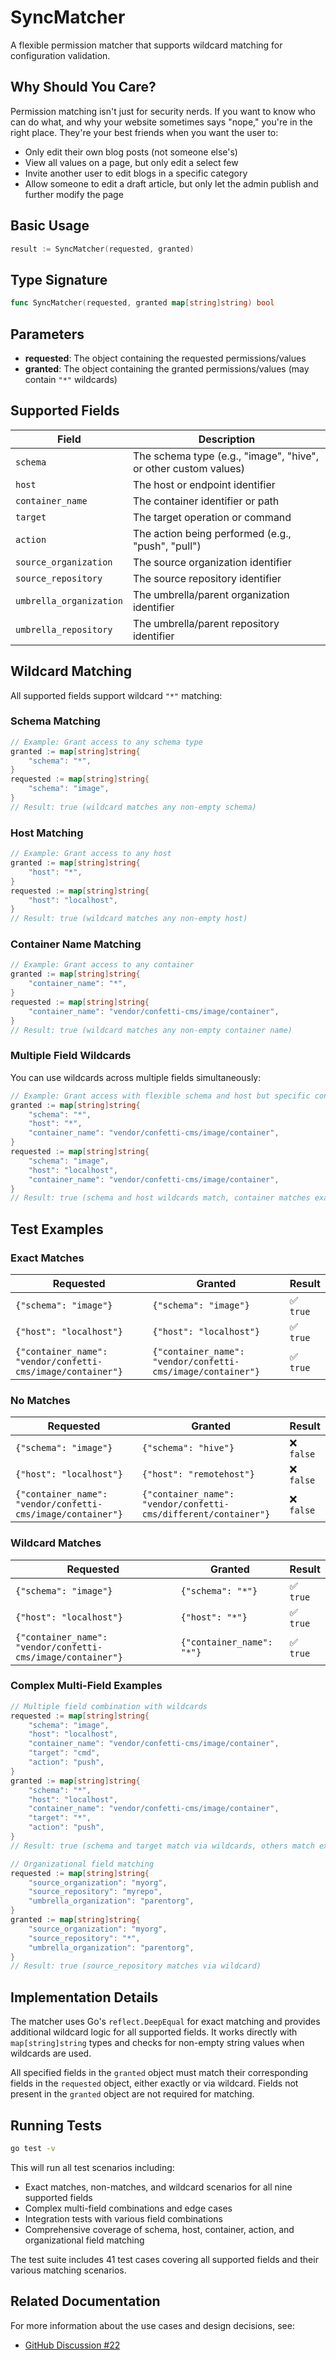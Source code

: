 # SyncMatcher

A flexible permission matcher that supports wildcard matching for configuration validation.

## Why Should You Care?

Permission matching isn't just for security nerds. If you want to know who can do what, and why your website sometimes says "nope," you're in the right place. They're your best friends when you want the user to:

- Only edit their own blog posts (not someone else's)
- View all values on a page, but only edit a select few
- Invite another user to edit blogs in a specific category
- Allow someone to edit a draft article, but only let the admin publish and further modify the page

## Basic Usage

```go
result := SyncMatcher(requested, granted)
```

## Type Signature

```go
func SyncMatcher(requested, granted map[string]string) bool
```

## Parameters

- **requested**: The object containing the requested permissions/values
- **granted**: The object containing the granted permissions/values (may contain `"*"` wildcards)

## Supported Fields

| Field | Description |
|-------|-------------|
| `schema` | The schema type (e.g., "image", "hive", or other custom values) |
| `host` | The host or endpoint identifier |
| `container_name` | The container identifier or path |
| `target` | The target operation or command |
| `action` | The action being performed (e.g., "push", "pull") |
| `source_organization` | The source organization identifier |
| `source_repository` | The source repository identifier |
| `umbrella_organization` | The umbrella/parent organization identifier |
| `umbrella_repository` | The umbrella/parent repository identifier |

## Wildcard Matching

All supported fields support wildcard `"*"` matching:

### Schema Matching

```go
// Example: Grant access to any schema type
granted := map[string]string{
    "schema": "*",
}
requested := map[string]string{
    "schema": "image",
}
// Result: true (wildcard matches any non-empty schema)
```

### Host Matching

```go
// Example: Grant access to any host
granted := map[string]string{
    "host": "*",
}
requested := map[string]string{
    "host": "localhost",
}
// Result: true (wildcard matches any non-empty host)
```

### Container Name Matching

```go
// Example: Grant access to any container
granted := map[string]string{
    "container_name": "*",
}
requested := map[string]string{
    "container_name": "vendor/confetti-cms/image/container",
}
// Result: true (wildcard matches any non-empty container name)
```

### Multiple Field Wildcards

You can use wildcards across multiple fields simultaneously:

```go
// Example: Grant access with flexible schema and host but specific container
granted := map[string]string{
    "schema": "*",
    "host": "*",
    "container_name": "vendor/confetti-cms/image/container",
}
requested := map[string]string{
    "schema": "image",
    "host": "localhost",
    "container_name": "vendor/confetti-cms/image/container",
}
// Result: true (schema and host wildcards match, container matches exactly)
```

## Test Examples

### Exact Matches

| Requested | Granted | Result |
|-----------|---------|--------|
| `{"schema": "image"}` | `{"schema": "image"}` | ✅ `true` |
| `{"host": "localhost"}` | `{"host": "localhost"}` | ✅ `true` |
| `{"container_name": "vendor/confetti-cms/image/container"}` | `{"container_name": "vendor/confetti-cms/image/container"}` | ✅ `true` |

### No Matches

| Requested | Granted | Result |
|-----------|---------|--------|
| `{"schema": "image"}` | `{"schema": "hive"}` | ❌ `false` |
| `{"host": "localhost"}` | `{"host": "remotehost"}` | ❌ `false` |
| `{"container_name": "vendor/confetti-cms/image/container"}` | `{"container_name": "vendor/confetti-cms/different/container"}` | ❌ `false` |

### Wildcard Matches

| Requested | Granted | Result |
|-----------|---------|--------|
| `{"schema": "image"}` | `{"schema": "*"}` | ✅ `true` |
| `{"host": "localhost"}` | `{"host": "*"}` | ✅ `true` |
| `{"container_name": "vendor/confetti-cms/image/container"}` | `{"container_name": "*"}` | ✅ `true` |

### Complex Multi-Field Examples

```go
// Multiple field combination with wildcards
requested := map[string]string{
    "schema": "image",
    "host": "localhost",
    "container_name": "vendor/confetti-cms/image/container",
    "target": "cmd",
    "action": "push",
}
granted := map[string]string{
    "schema": "*",
    "host": "localhost",
    "container_name": "vendor/confetti-cms/image/container",
    "target": "*",
    "action": "push",
}
// Result: true (schema and target match via wildcards, others match exactly)

// Organizational field matching
requested := map[string]string{
    "source_organization": "myorg",
    "source_repository": "myrepo",
    "umbrella_organization": "parentorg",
}
granted := map[string]string{
    "source_organization": "myorg",
    "source_repository": "*",
    "umbrella_organization": "parentorg",
}
// Result: true (source_repository matches via wildcard)
```

## Implementation Details

The matcher uses Go's `reflect.DeepEqual` for exact matching and provides additional wildcard logic for all supported fields. It works directly with `map[string]string` types and checks for non-empty string values when wildcards are used.

All specified fields in the `granted` object must match their corresponding fields in the `requested` object, either exactly or via wildcard. Fields not present in the `granted` object are not required for matching.

## Running Tests

```bash
go test -v
```

This will run all test scenarios including:
- Exact matches, non-matches, and wildcard scenarios for all nine supported fields
- Complex multi-field combinations and edge cases
- Integration tests with various field combinations
- Comprehensive coverage of schema, host, container, action, and organizational field matching

The test suite includes 41 test cases covering all supported fields and their various matching scenarios.

## Related Documentation

For more information about the use cases and design decisions, see:
- [GitHub Discussion #22](https://github.com/confetti-cms/community/discussions/22)
